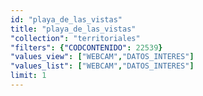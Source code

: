 ```yaml
---
id: "playa_de_las_vistas"
title: "playa_de_las_vistas"
"collection": "territoriales"
"filters": {"CODCONTENIDO": 22539}
"values_view": ["WEBCAM","DATOS_INTERES"]
"values_list": ["WEBCAM","DATOS_INTERES"]
limit: 1
---
```

<div class="row">
    <div layout="column" layout-gt-md="row" class="large-10 large-offset-1 columns">
        <app-side-nav flex flex-gt-md="25"></app-side-nav>
        <div flex layout="column" class="webcam-wrapper" >
            <!-- <h1 flex="100" class="element-title">{{ translate( 'pagina.titulo_', current_section() ) }}</h1> -->
            <div flex="100" class="webcam" bind-html-compile="element().WEBCAM"></div>
            <div flex="100" class="webcam-description" bind-html-compile="element().DATOS_INTERES"></div>
            <div flex="100" layout="column" layout-gt-md="row">
        <!--        <div flex="25" layout="column" layout-gt-xs="row" layout-align="center center" layout-align-gt-md="begin center">
                    <md-button class="md-button md-primary" ng-href="#!/{{ lang() }}">
                        <md-icon class="material-icons" style="margin-top: -0.25em;">place</md-icon> {{ translate('webcams.', 'ubicacion') }}
                    </md-button>
                </div>
                <div flex layout="column" layout-gt-xs="row" layout-align="center center" layout-align-gt-md="end center">
                    <md-button class="md-button md-raised md-primary" ng-href="#!/{{ lang() }}">
                        {{ translate('webcams.', 'modo_24_h') }}
                    </md-button>
                    <md-button class="md-button md-raised md-primary" ng-href="#!/{{ lang() }}">
                        {{ translate('webcams.', 'imagen_en_vivo') }}
                    </md-button>
                    <md-button class="md-button md-raised md-primary" ng-href="#!/{{ lang() }}">
                        {{ translate('webcams.', '50') }}
                    </md-button>
                </div> -->
            </div> 
        <!--    <div flex="100" class="webcam-extra-content">
                <h1>{{ translate('general.', 'mas_informacion') }}</h1>
            </div>  -->
            <app-back-bar></app-back-bar>
        </div>
    </div>
</div>
